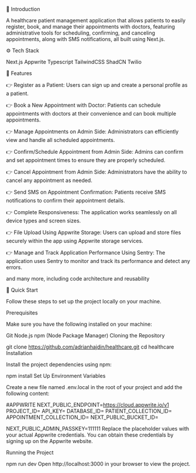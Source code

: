 🤖 Introduction


A healthcare patient management application that allows patients to easily register, book, and manage their appointments with doctors, featuring administrative tools for scheduling, confirming, and canceling appointments, along with SMS notifications, all built using Next.js.


⚙️ Tech Stack


Next.js
Appwrite
Typescript
TailwindCSS
ShadCN
Twilio


🔋 Features


👉 Register as a Patient: Users can sign up and create a personal profile as a patient.

👉 Book a New Appointment with Doctor: Patients can schedule appointments with doctors at their convenience and can book multiple appointments.

👉 Manage Appointments on Admin Side: Administrators can efficiently view and handle all scheduled appointments.

👉 Confirm/Schedule Appointment from Admin Side: Admins can confirm and set appointment times to ensure they are properly scheduled.

👉 Cancel Appointment from Admin Side: Administrators have the ability to cancel any appointment as needed.

👉 Send SMS on Appointment Confirmation: Patients receive SMS notifications to confirm their appointment details.

👉 Complete Responsiveness: The application works seamlessly on all device types and screen sizes.

👉 File Upload Using Appwrite Storage: Users can upload and store files securely within the app using Appwrite storage services.

👉 Manage and Track Application Performance Using Sentry: The application uses Sentry to monitor and track its performance and detect any errors.

and many more, including code architecture and reusability

🤸 Quick Start


Follow these steps to set up the project locally on your machine.

Prerequisites


Make sure you have the following installed on your machine:

Git
Node.js
npm (Node Package Manager)
Cloning the Repository

git clone https://github.com/adrianhajdin/healthcare.git
cd healthcare
Installation

Install the project dependencies using npm:

npm install
Set Up Environment Variables

Create a new file named .env.local in the root of your project and add the following content:

#APPWRITE
NEXT_PUBLIC_ENDPOINT=https://cloud.appwrite.io/v1
PROJECT_ID=
API_KEY=
DATABASE_ID=
PATIENT_COLLECTION_ID=
APPOINTMENT_COLLECTION_ID=
NEXT_PUBLIC_BUCKET_ID=

NEXT_PUBLIC_ADMIN_PASSKEY=111111
Replace the placeholder values with your actual Appwrite credentials. You can obtain these credentials by signing up on the Appwrite website.

Running the Project

npm run dev
Open http://localhost:3000 in your browser to view the project.
